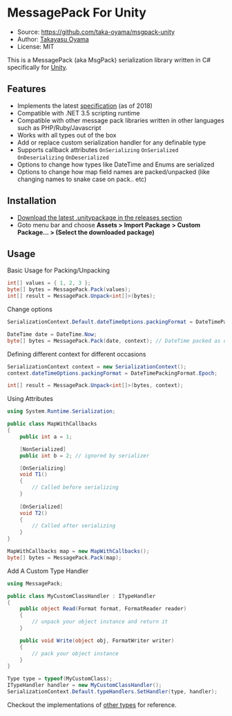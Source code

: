 # MessagePack For Unity

- Source: https://github.com/taka-oyama/msgpack-unity
- Author: [Takayasu Oyama](https://github.com/taka-oyama)
- License: MIT

This is a MessagePack (aka MsgPack) serialization library written in C# specifically for [Unity](https://unity3d.com/unity).

## Features

- Implements the latest [specification](https://github.com/msgpack/msgpack/blob/master/spec.md) (as of 2018) 
- Compatible with .NET 3.5 scripting runtime
- Compatible with other message pack libraries written in other languages such as PHP/Ruby/Javascript
- Works with all types out of the box
- Add or replace custom serialization handler for any definable type
- Supports callback attributes `OnSerializing` `OnSerialized` `OnDeserializing` `OnDeserialized`
- Options to change how types like DateTime and Enums are serialized
- Options to change how map field names are packed/unpacked (like changing names to snake case on pack.. etc)

## Installation
- [Download the latest .unitypackage in the releases section](https://github.com/taka-oyama/msgpack-unity/releases) 
- Goto menu bar and choose **Assets > Import Package > Custom Package... > (Select the downloaded package)**

## Usage

Basic Usage for Packing/Unpacking

```cs
int[] values = { 1, 2, 3 };
byte[] bytes = MessagePack.Pack(values);
int[] result = MessagePack.Unpack<int[]>(bytes);
```

Change options

```cs
SerializationContext.Default.dateTimeOptions.packingFormat = DateTimePackingFormat.Epoch;

DateTime date = DateTime.Now;
byte[] bytes = MessagePack.Pack(date, context); // DateTime packed as double instead of Ext format.
```

Defining different context for different occasions

```cs
SerializationContext context = new SerializationContext();
context.dateTimeOptions.packingFormat = DateTimePackingFormat.Epoch;

int[] result = MessagePack.Unpack<int[]>(bytes, context);
```

Using Attributes

```cs
using System.Runtime.Serialization;

public class MapWithCallbacks
{
    public int a = 1;

    [NonSerialized]
    public int b = 2; // ignored by serializer

    [OnSerializing]
    void T1()
    {
        // Called before serializing
    }
    
    [OnSerialized]
    void T2()
    {
        // Called after serializing
    }
}

MapWithCallbacks map = new MapWithCallbacks();
byte[] bytes = MessagePack.Pack(map);
```

Add A Custom Type Handler

```cs
using MessagePack;

public class MyCustomClassHandler : ITypeHandler
{
    public object Read(Format format, FormatReader reader)
    {
        // unpack your object instance and return it
    }

    public void Write(object obj, FormatWriter writer)
    {
        // pack your object instance
    }
}

Type type = typeof(MyCustomClass);
ITypeHandler handler = new MyCustomClassHandler();
SerializationContext.Default.typeHandlers.SetHandler(type, handler);
```

Checkout the implementations of [other types](https://github.com/taka-oyama/msgpack-unity/tree/master/Assets/Plugins/MessagePack/TypeHandlers) for reference.


